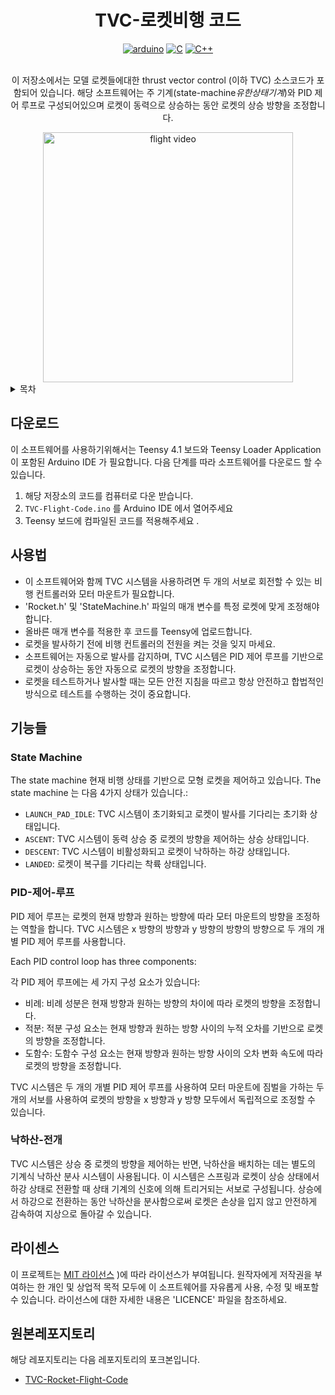 <div align="center">

# TVC-로켓비행 코드 

<a href="https://www.arduino.cc">
    <img alt="arduino" src="https://img.shields.io/badge/-Arduino-00979D?style=for-the-badge&logo=Arduino&logoColor=white" /></a>
<a href="https://www.iso.org/standard/74528.html">
    <img alt="C" src="https://img.shields.io/badge/c-%2300599C.svg?style=for-the-badge&logo=c&logoColor=white" /></a>
<a href="https://isocpp.org">
    <img alt="C++" src="https://img.shields.io/badge/c++-%2300599C.svg?style=for-the-badge&logo=c%2B%2B&logoColor=white" /></a>
<br>
<br>

이 저장소에서는 모델 로켓들에대한 thrust vector control (이하 TVC) 소스코드가 포함되어 있습니다. 해당 소프트웨어는 주 기계(state-machine*유한상태기계*)와 PID 제어 루프로 구성되어있으며 로켓이 동력으로 상승하는 동안 로켓의 상승 방향을 조정합니다.

<img alt="flight video" src="https://github.com/tomkuttler/TVC-Rocket-Flight-Code/blob/main/flight.gif" width="400" />

</div>

<details>
<summary>목차</summary>

- [다운로드](#다운로드)
- [사용법](#사용법)
- [기능들](#기능들)
    - [State Machine](#state-machine)
    - [PID-제어-루프](#PID-제어-루프)
    - [낙하산 전개](#낙하산-전개)
- [라이센스](#라이센스)
- [원본레포지토리]()
</details>

## 다운로드

이 소프트웨어를 사용하기위해서는 Teensy 4.1 보드와 Teensy Loader Application이 포함된 Arduino IDE 가 필요합니다. 다음 단계를 따라 소프트웨어를 다운로드 할 수 있습니다.

1. 해당 저장소의 코드를 컴퓨터로 다운 받습니다.
2. `TVC-Flight-Code.ino` 를  Arduino IDE 에서 열어주세요
3. Teensy 보드에 컴파일된 코드를 적용해주세요 .

## 사용법

- 이 소프트웨어와 함께 TVC 시스템을 사용하려면 두 개의 서보로 회전할 수 있는 비행 컨트롤러와 모터 마운트가 필요합니다. 
- 'Rocket.h' 및 'StateMachine.h' 파일의 매개 변수를 특정 로켓에 맞게 조정해야 합니다.   
- 올바른 매개 변수를 적용한 후 코드를 Teensy에 업로드합니다. 
- 로켓을 발사하기 전에 비행 컨트롤러의 전원을 켜는 것을 잊지 마세요.
- 소프트웨어는 자동으로 발사를 감지하며, TVC 시스템은 PID 제어 루프를 기반으로 로켓이 상승하는 동안 자동으로 로켓의 방향을 조정합니다. 
- 로켓을 테스트하거나 발사할 때는 모든 안전 지침을 따르고 항상 안전하고 합법적인 방식으로 테스트를 수행하는 것이 중요합니다.

## 기능들

### State Machine

The state machine  현재 비행 상태를 기반으로 모형 로켓을 제어하고 있습니다. The state machine 는 다음 4가지 상태가 있습니다.:

- `LAUNCH_PAD_IDLE`: TVC 시스템이 초기화되고 로켓이 발사를 기다리는 초기화 상태입니다.
- `ASCENT`: TVC 시스템이 동력 상승 중 로켓의 방향을 제어하는 상승 상태입니다.
- `DESCENT`: TVC 시스템이 비활성화되고 로켓이 낙하하는 하강 상태입니다.
- `LANDED`: 로켓이 복구를 기다리는 착륙 상태입니다.

### PID-제어-루프

PID 제어 루프는 로켓의 현재 방향과 원하는 방향에 따라 모터 마운트의 방향을 조정하는 역할을 합니다. TVC 시스템은 x 방향의 방향과 y 방향의 방향의 방향으로 두 개의 개별 PID 제어 루프를 사용합니다.

Each PID control loop has three components:

각 PID 제어 루프에는 세 가지 구성 요소가 있습니다:

- 비례: 비례 성분은 현재 방향과 원하는 방향의 차이에 따라 로켓의 방향을 조정합니다.
- 적분: 적분 구성 요소는 현재 방향과 원하는 방향 사이의 누적 오차를 기반으로 로켓의 방향을 조정합니다.
- 도함수: 도함수 구성 요소는 현재 방향과 원하는 방향 사이의 오차 변화 속도에 따라 로켓의 방향을 조정합니다.

TVC 시스템은 두 개의 개별 PID 제어 루프를 사용하여 모터 마운트에 짐벌을 가하는 두 개의 서보를 사용하여 로켓의 방향을 x 방향과 y 방향 모두에서 독립적으로 조정할 수 있습니다.

### 낙하산-전개

TVC 시스템은 상승 중 로켓의 방향을 제어하는 반면, 낙하산을 배치하는 데는 별도의 기계식 낙하산 분사 시스템이 사용됩니다. 이 시스템은 스프링과 로켓이 상승 상태에서 하강 상태로 전환할 때 상태 기계의 신호에 의해 트리거되는 서보로 구성됩니다. 상승에서 하강으로 전환하는 동안 낙하산을 분사함으로써 로켓은 손상을 입지 않고 안전하게 감속하여 지상으로 돌아갈 수 있습니다.

## 라이센스 

이 프로젝트는 [MIT 라이선스](https://opensource.org/licenses/MIT) )에 따라 라이선스가 부여됩니다. 원작자에게 저작권을 부여하는 한 개인 및 상업적 목적 모두에 이 소프트웨어를 자유롭게 사용, 수정 및 배포할 수 있습니다. 라이선스에 대한 자세한 내용은 'LICENCE' 파일을 참조하세요.

## 원본레포지토리

해당 레포지토리는 다음 레포지토리의 포크본입니다. 
- [TVC-Rocket-Flight-Code](https://github.com/tomkuttler/TVC-Rocket-Flight-Code)